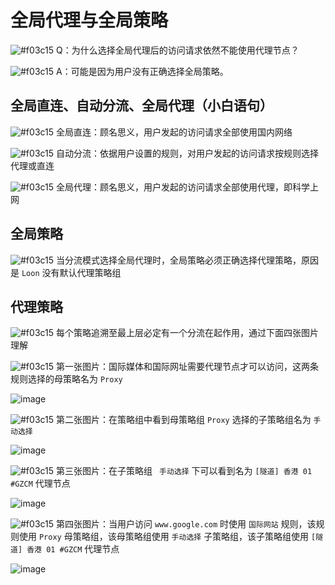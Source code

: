 # 全局代理与全局策略

![#f03c15](https://placehold.it/15/f03c15/000000?text=+) Q：为什么选择全局代理后的访问请求依然不能使用代理节点？

![#f03c15](https://placehold.it/15/f03c15/000000?text=+) A：可能是因为用户没有正确选择全局策略。

## 全局直连、自动分流、全局代理（小白语句）

![#f03c15](https://placehold.it/15/f03c15/000000?text=+) 全局直连：顾名思义，用户发起的访问请求全部使用国内网络

![#f03c15](https://placehold.it/15/f03c15/000000?text=+) 自动分流：依据用户设置的规则，对用户发起的访问请求按规则选择代理或直连

![#f03c15](https://placehold.it/15/f03c15/000000?text=+) 全局代理：顾名思义，用户发起的访问请求全部使用代理，即科学上网

## 全局策略

![#f03c15](https://placehold.it/15/f03c15/000000?text=+) 当分流模式选择全局代理时，全局策略必须正确选择代理策略，原因是 `Loon` 没有默认代理策略组

## 代理策略

![#f03c15](https://placehold.it/15/f03c15/000000?text=+) 每个策略追溯至最上层必定有一个分流在起作用，通过下面四张图片理解

![#f03c15](https://placehold.it/15/f03c15/000000?text=+) 第一张图片：国际媒体和国际网址需要代理节点才可以访问，这两条规则选择的母策略名为 `Proxy`

![image](https://raw.githubusercontent.com/chiupam/tutorial-image/master/Loon/Global_Policy_1.jpg)

![#f03c15](https://placehold.it/15/f03c15/000000?text=+) 第二张图片：在策略组中看到母策略组 `Proxy` 选择的子策略组名为 `手动选择`

![image](https://raw.githubusercontent.com/chiupam/tutorial-image/master/Loon/Global_Policy_2.jpg)

![#f03c15](https://placehold.it/15/f03c15/000000?text=+) 第三张图片：在子策略组 ` 手动选择` 下可以看到名为 `[隧道] 香港 01 #GZCM` 代理节点

![image](https://raw.githubusercontent.com/chiupam/tutorial-image/master/Loon/Global_Policy_3.jpg)

![#f03c15](https://placehold.it/15/f03c15/000000?text=+) 第四张图片：当用户访问 `www.google.com` 时使用 `国际网站` 规则，该规则使用 `Proxy` 母策略组，该母策略组使用 `手动选择` 子策略组，该子策略组使用 `[隧道] 香港 01 #GZCM` 代理节点

![image](https://raw.githubusercontent.com/chiupam/tutorial-image/master/Loon/Global_Policy_4.jpg)

